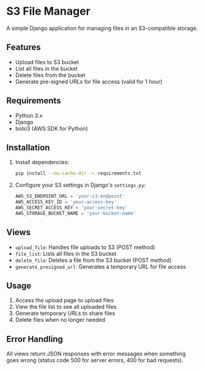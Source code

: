 # S3 File Manager

A simple Django application for managing files in an S3-compatible storage.

## Features

- Upload files to S3 bucket
- List all files in the bucket
- Delete files from the bucket
- Generate pre-signed URLs for file access (valid for 1 hour)

## Requirements

- Python 3.x
- Django
- boto3 (AWS SDK for Python)

## Installation

1. Install dependencies:
   ```bash
   pip install --no-cache-dir -r requirements.txt
   ```

2. Configure your S3 settings in Django's `settings.py`:
   ```python
   AWS_S3_ENDPOINT_URL = 'your-s3-endpoint'
   AWS_ACCESS_KEY_ID = 'your-access-key'
   AWS_SECRET_ACCESS_KEY = 'your-secret-key'
   AWS_STORAGE_BUCKET_NAME = 'your-bucket-name'
   ```

## Views

- `upload_file`: Handles file uploads to S3 (POST method)
- `file_list`: Lists all files in the S3 bucket
- `delete_file`: Deletes a file from the S3 bucket (POST method)
- `generate_presigned_url`: Generates a temporary URL for file access

## Usage

1. Access the upload page to upload files
2. View the file list to see all uploaded files
3. Generate temporary URLs to share files
4. Delete files when no longer needed

## Error Handling

All views return JSON responses with error messages when something goes wrong (status code 500 for server errors, 400 for bad requests).
```
